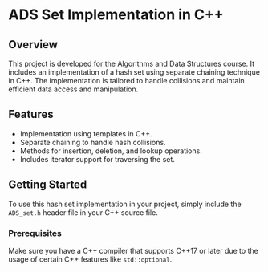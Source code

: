 # ADS Set Implementation in C++

## Overview
This project is developed for the Algorithms and Data Structures course. It includes an implementation of a hash set using separate chaining technique in C++. The implementation is tailored to handle collisions and maintain efficient data access and manipulation.

## Features
- Implementation using templates in C++.
- Separate chaining to handle hash collisions.
- Methods for insertion, deletion, and lookup operations.
- Includes iterator support for traversing the set.

## Getting Started
To use this hash set implementation in your project, simply include the `ADS_set.h` header file in your C++ source file.

### Prerequisites
Make sure you have a C++ compiler that supports C++17 or later due to the usage of certain C++ features like `std::optional`.
